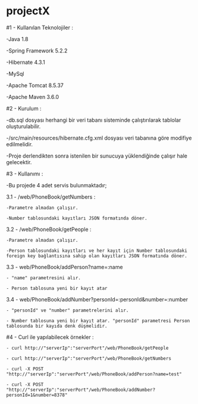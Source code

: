 # projectX

#1 - Kullanılan Teknolojiler :

 -Java 1.8
 
 -Spring Framework 5.2.2
 
 -Hibernate 4.3.1
 
 -MySql
 
 -Apache Tomcat 8.5.37
 
 -Apache Maven 3.6.0

#2 - Kurulum :

 -db.sql dosyası herhangi bir veri tabanı sisteminde çalıştırılarak tablolar oluşturulabilir.
 
 -/src/main/resources/hibernate.cfg.xml dosyası veri tabanına göre modifiye edilmelidir.
 
 -Proje derlendikten sonra istenilen bir sunucuya yüklendiğinde çalışır hale gelecektir.

 
 #3 - Kullanımı :
 
  -Bu projede 4 adet servis bulunmaktadır;
  
   3.1 - /web/PhoneBook/getNumbers :
   
    -Parametre almadan çalışır.
    
    -Number tablosundaki kayıtları JSON formatında döner.
    
   3.2 - /web/PhoneBook/getPeople :
   
    -Parametre almadan çalışır.
    
    -Person tablosundaki kayıtları ve her kayıt için Number tablosundaki foreign key bağlantısına sahip olan kayıtları JSON formatında döner.
    
   3.3 - web/PhoneBook/addPerson?name=:name
   
    - "name" parametresini alır.
    
    - Person tablosuna yeni bir kayıt atar
    
   3.4 - web/PhoneBook/addNumber?personId=:personId&number=:number
   
    - "personId" ve "number" parametrelerini alır.
    
    - Number tablosuna yeni bir kayıt atar. "personId" parametresi Person tablosunda bir kayıda denk düşmelidir.
    
   #4 - Curl ile yapılabilecek örnekler : 
    
    - curl http://"serverIp":"serverPort"/web/PhoneBook/getPeople
    
    - curl http://"serverIp":"serverPort"/web/PhoneBook/getNumbers 
    
    - curl -X POST "http://"serverIp":"serverPort"/web/PhoneBook/addPerson?name=test"
    
    - curl -X POST "http://"serverIp":"serverPort"/web/PhoneBook/addNumber?personId=1&number=8378"
    
